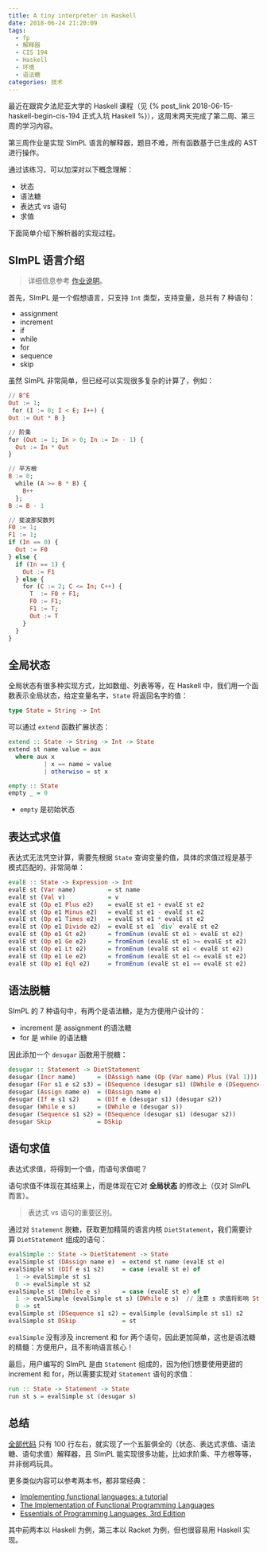 ```yaml
---
title: A tiny interpreter in Haskell
date: 2018-06-24 21:20:09
tags:
  - fp
  - 解释器
  - CIS 194
  - Haskell
  - 环境
  - 语法糖
categories: 技术
---
```


最近在跟宾夕法尼亚大学的 Haskell 课程（见 {% post_link 2018-06-15-haskell-begin-cis-194 正式入坑 Haskell %}），这周末两天完成了第二周、第三周的学习内容。

第三周作业是实现 SImPL 语言的解释器，题目不难，所有函数基于已生成的 AST 进行操作。

通过该练习，可以加深对以下概念理解：

* 状态
* 语法糖
* 表达式 vs 语句
* 求值

下面简单介绍下解析器的实现过程。

<!-- more -->

## SImPL 语言介绍

>详细信息参考 [作业说明](http://www.seas.upenn.edu/~cis194/spring15/hw/03-ADTs.pdf)。

首先，SImPL 是一个假想语言，只支持 `Int` 类型，支持变量，总共有 7 种语句：

* assignment
* increment
* if
* while
* for
* sequence
* skip

虽然 SImPL 非常简单，但已经可以实现很多复杂的计算了，例如：

```Haskell
// B^E
Out := 1;
 for (I := 0; I < E; I++) {
Out := Out * B }

// 阶乘
for (Out := 1; In > 0; In := In - 1) {
  Out := In * Out
}

// 平方根
B := 0;
  while (A >= B * B) {
    B++
  };
B := B - 1

// 斐波那契数列
F0 := 1;
F1 := 1;
if (In == 0) {
  Out := F0
} else {
  if (In == 1) {
    Out := F1
  } else {
    for (C := 2; C <= In; C++) {
      T  := F0 + F1;
      F0 := F1;
      F1 := T;
      Out := T
    }
  }
}
```

## 全局状态

全局状态有很多种实现方式，比如数组、列表等等，在 Haskell 中，我们用一个函数表示全局状态，给定变量名字，`State` 将返回名字的值：

```Haskell
type State = String -> Int
```

可以通过 `extend` 函数扩展状态：

```Haskell
extend :: State -> String -> Int -> State
extend st name value = aux
  where aux x
          | x == name = value
          | otherwise = st x

empty :: State
empty _ = 0
```

* `empty` 是初始状态

## 表达式求值

表达式无法凭空计算，需要先根据 `State` 查询变量的值，具体的求值过程是基于模式匹配的，非常简单：

```Haskell
evalE :: State -> Expression -> Int
evalE st (Var name)         = st name
evalE st (Val v)            = v
evalE st (Op e1 Plus e2)    = evalE st e1 + evalE st e2
evalE st (Op e1 Minus e2)   = evalE st e1 - evalE st e2
evalE st (Op e1 Times e2)   = evalE st e1 * evalE st e2
evalE st (Op e1 Divide e2)  = evalE st e1 `div` evalE st e2
evalE st (Op e1 Gt e2)      = fromEnum (evalE st e1 > evalE st e2)
evalE st (Op e1 Ge e2)      = fromEnum (evalE st e1 >= evalE st e2)
evalE st (Op e1 Lt e2)      = fromEnum (evalE st e1 < evalE st e2)
evalE st (Op e1 Le e2)      = fromEnum (evalE st e1 <= evalE st e2)
evalE st (Op e1 Eql e2)     = fromEnum (evalE st e1 == evalE st e2)
```

## 语法脱糖

SImPL 的 7 种语句中，有两个是语法糖，是为方便用户设计的：

* increment 是 assignment 的语法糖
* for 是 while 的语法糖

因此添加一个 `desugar` 函数用于脱糖：

```Haskell
desugar :: Statement -> DietStatement
desugar (Incr name)      = (DAssign name (Op (Var name) Plus (Val 1)))
desugar (For s1 e s2 s3) = (DSequence (desugar s1) (DWhile e (DSequence (desugar s3) (desugar s2))))
desugar (Assign name e)  = (DAssign name e)
desugar (If e s1 s2)     = (DIf e (desugar s1) (desugar s2))
desugar (While e s)      = (DWhile e (desugar s))
desugar (Sequence s1 s2) = (DSequence (desugar s1) (desugar s2))
desugar Skip             = DSkip
```

## 语句求值

表达式求值，将得到一个值，而语句求值呢？

语句求值不体现在其结果上，而是体现在它对 **全局状态** 的修改上（仅对 SImPL 而言）。

>表达式 vs 语句的重要区别。

通过对 `Statement` 脱糖，获取更加精简的语言内核 `DietStatement`，我们需要计算 `DietStatement` 组成的语句：

```Haskell
evalSimple :: State -> DietStatement -> State
evalSimple st (DAssign name e)  = extend st name (evalE st e)
evalSimple st (DIf e s1 s2)     = case (evalE st e) of
  1 -> evalSimple st s1
  0 -> evalSimple st s2
evalSimple st (DWhile e s)      = case (evalE st e) of
  1 -> evalSimple (evalSimple st s) (DWhile e s)  // 注意 s 求值将影响 State！
  0 -> st
evalSimple st (DSequence s1 s2) = evalSimple (evalSimple st s1) s2
evalSimple st DSkip             = st
```

`evalSimple` 没有涉及 increment 和 for 两个语句，因此更加简单，这也是语法糖的精髓：方便用户，且不影响语言核心！

最后，用户编写的 SImPL 是由 `Statement` 组成的，因为他们想要使用更甜的 increment 和 for，所以需要实现对 `Statement` 语句的求值：

```Haskell
run :: State -> Statement -> State
run st s = evalSimple st (desugar s)
```

## 总结

[全部代码](https://github.com/satansk/cis-194/blob/master/chapter3/hw3.hs) 只有 100 行左右，就实现了一个五脏俱全的（状态、表达式求值、语法糖、语句求值）解释器，且 SImPL 能实现很多功能，比如求阶乘、平方根等等，并非弱鸡玩具。

更多类似内容可以参考两本书，都非常经典：

* [Implementing functional languages: a tutorial](https://www.microsoft.com/en-us/research/publication/implementing-functional-languages-a-tutorial/?from=http%3A%2F%2Fresearch.microsoft.com%2Fen-us%2Fum%2Fpeople%2Fsimonpj%2Fpapers%2Fpj-lester-book%2F)
* [The Implementation of Functional Programming Languages](https://book.douban.com/subject/1963318/)
* [Essentials of Programming Languages, 3rd Edition](https://book.douban.com/subject/3136252/)

其中前两本以 Haskell 为例，第三本以 Racket 为例，但也很容易用 Haskell 实现。
